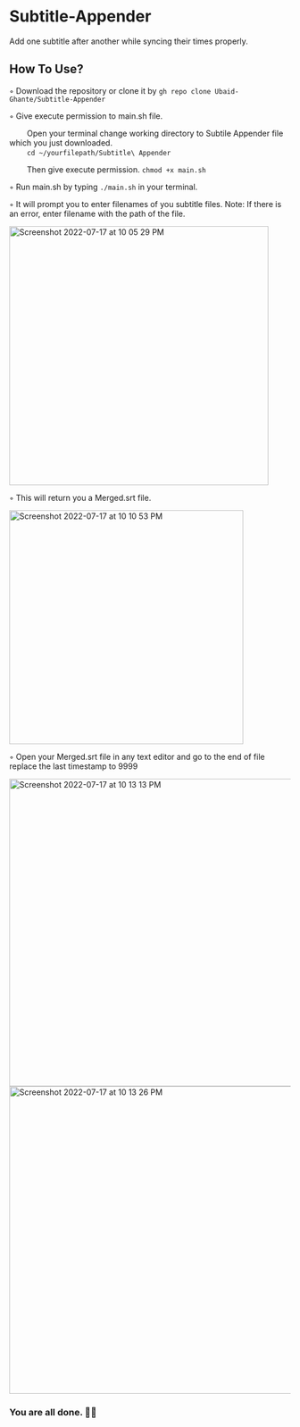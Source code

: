 # Subtitle-Appender
Add one subtitle after another while syncing their times properly.

## How To Use?
◦ Download the repository or clone it by ```gh repo clone Ubaid-Ghante/Subtitle-Appender```

◦ Give execute permission to main.sh file.

&nbsp;&nbsp;&nbsp;&nbsp;&nbsp;&nbsp;&nbsp;&nbsp;Open your terminal change working directory to Subtile Appender file which you just downloaded.<br />
&nbsp;&nbsp;&nbsp;&nbsp;&nbsp;&nbsp;&nbsp;&nbsp;```cd ~/yourfilepath/Subtitle\ Appender```

&nbsp;&nbsp;&nbsp;&nbsp;&nbsp;&nbsp;&nbsp;&nbsp;Then give execute permission. ```chmod +x main.sh```

◦ Run main.sh by typing ```./main.sh``` in your terminal.

◦ It will prompt you to enter filenames of you subtitle files. Note: If there is an error, enter filename with the path of the file.

<img width="464" alt="Screenshot 2022-07-17 at 10 05 29 PM" src="https://user-images.githubusercontent.com/104935924/179412760-c625b469-416f-498b-9cf6-988fd673a8db.png">

◦ This will return you a Merged.srt file.

<img width="419" alt="Screenshot 2022-07-17 at 10 10 53 PM" src="https://user-images.githubusercontent.com/104935924/179414143-369a5856-79a2-4fa3-90d2-d9718e621b57.png">

◦ Open your Merged.srt file in any text editor and go to the end of file replace the last timestamp to 9999

<img width="551" alt="Screenshot 2022-07-17 at 10 13 13 PM" src="https://user-images.githubusercontent.com/104935924/179415019-87bfc4e7-d1f5-4608-8d96-6be50413e824.png">
<img width="551" alt="Screenshot 2022-07-17 at 10 13 26 PM" src="https://user-images.githubusercontent.com/104935924/179414954-e94fafae-4e3a-4eb3-a830-8082da7f8f71.png">

### You are all done. ✌🏻
